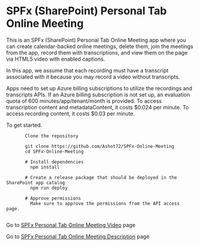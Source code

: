# SPFx (SharePoint) Personal Tab Online Meeting

This is an SPFx (SharePoint) Personal Tab Online Meeting app where you can create calendar-backed online meetings, delete them, join the meetings from the app, record them with transcriptions, and view them on the page via HTML5 video with enabled captions.

In this app, we assume that each recording must have a transcript associated with it because you may record a video without transcripts.

Apps need to set up Azure billing subscriptions to utilize the recordings and transcripts APIs. If an Azure billing subscription is not set up, an evaluation quota of 600 minutes/app/tenant/month is provided. To access transcription content and metadataContent, it costs $0.024 per minute. To access recording content, it costs $0.03 per minute.


To get started.
```
       Clone the repository

       git clone https://github.com/Ashot72/SPFx-Online-Meeting
       cd SPFx-Online-Meeting

       # Install dependencies
         npm install

       # Create a release package that should be deployed in the SharePoint app catalog
         npm run deploy
         
       # Approve permissions
         Make sure to approve the permissions from the API access page.
 
```

Go to [SPFx Personal Tab Online Meeting Video](https://youtu.be/I7jA3uH_h1w) page

Go to [SPFx Personal Tab Online Meeting Description](https://ashot72.github.io/SPFx-Online-Meeting/doc.html) page
